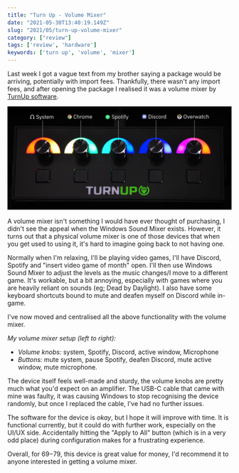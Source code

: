 ```yaml
---
title: "Turn Up - Volume Mixer"
date: "2021-05-30T13:40:19.149Z"
slug: "2021/05/turn-up-volume-mixer"
category: ["review"]
tags: ['review', 'hardware']
keywords: ['turn up', 'volume', 'mixer']
---
```

Last week I got a vague text from my brother saying a package would be arriving, potentially with import fees. Thankfully, there wasn't any import fees, and after opening the package I realised it was a volume mixer by [TurnUp software](https://www.turnup.tech/).

![Image of TurnUp Device](../../2021/05/images/turn-up-device.png)

A volume mixer isn't something I would have ever thought of purchasing, I didn't see the appeal when the Windows Sound Mixer exists. However, it turns out that a physical volume mixer is one of those devices that when you get used to using it, it's hard to imagine going back to not having one.

Normally when I'm relaxing, I'll be playing video games, I'll have Discord, Spotify and "insert video game of month" open. I'll then use Windows Sound Mixer to adjust the levels as the music changes/I move to a different game. It's workable, but a bit annoying, especially with games where you are heavily reliant on sounds (eg; Dead by Daylight). I also have some keyboard shortcuts bound to mute and deafen myself on Discord while in-game.

I've now moved and centralised all the above functionality with the volume mixer.

*My volume mixer setup (left to right):*

- *Volume knobs:* system, Spotify, Discord, active window, Microphone
- *Buttons:* mute system, pause Spotify, deafen Discord, mute active window, mute microphone.

The device itself feels well-made and sturdy, the volume knobs are pretty much what you'd expect on an amplifier. The USB-C cable that came with mine was faulty, it was causing Windows to stop recognising the device randomly, but once I replaced the cable, I've had no further issues.

The software for the device is _okay_, but I hope it will improve with time. It is functional currently, but it could do with further work, especially on the UI/UX side. Accidentally hitting the "Apply to All" button (which is in a very odd place) during configuration makes for a frustrating experience.

Overall, for $69-$79, this device is great value for money, I'd recommend it to anyone interested in getting a volume mixer.
